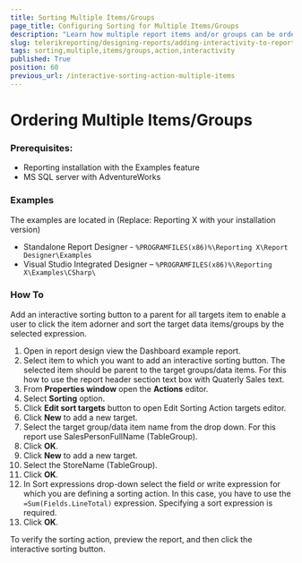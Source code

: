 ```yaml
---
title: Sorting Multiple Items/Groups
page_title: Configuring Sorting for Multiple Items/Groups
description: "Learn how multiple report items and/or groups can be ordered at the same via the Sorting Interactive Action."
slug: telerikreporting/designing-reports/adding-interactivity-to-reports/actions/sorting-action/sorting-multiple-items-groups
tags: sorting,multiple,items/groups,action,interactivity
published: True
position: 60
previous_url: /interactive-sorting-action-multiple-items
---
```


# Ordering Multiple Items/Groups

### Prerequisites:

- Reporting installation with the Examples feature
- MS SQL server with AdventureWorks

### Examples

The examples are located in (Replace: Reporting X with your installation version)

- Standalone Report Designer - `%PROGRAMFILES(x86)%\Reporting X\Report Designer\Examples`
- Visual Studio Integrated Designer – `%PROGRAMFILES(x86)%\Reporting X\Examples\CSharp\`

### How To

Add an interactive sorting button to a parent for all targets item to enable a user to click the item adorner and sort the target data items/groups by the selected expression.

1. Open in report design view the Dashboard example report.
1. Select item to which you want to add an interactive sorting button. The selected item should be parent to the target groups/data items. For this how to use the report header section text box with Quaterly Sales text.
1. From **Properties window** open the **Actions** editor.
1. Select **Sorting** option.
1. Click **Edit sort targets** button to open Edit Sorting Action targets editor.
1. Click **New** to add a new target.
1. Select the target group/data item name from the drop down. For this report use SalesPersonFullName (TableGroup).
1. Click **OK**.
1. Click **New** to add a new target.
1. Select the StoreName (TableGroup).
1. Click **OK**.
1. In Sort expressions drop-down select the field or write expression for which you are defining a sorting action. In this case, you have to use the `=Sum(Fields.LineTotal)` expression. Specifying a sort expression is required.
1. Click **OK**.

To verify the sorting action, preview the report, and then click the interactive sorting button.
